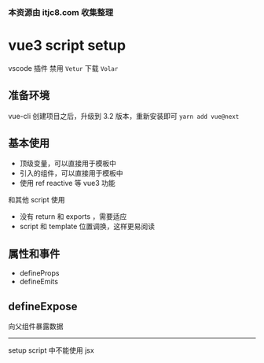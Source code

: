 ### 本资源由 itjc8.com 收集整理
# vue3 script setup

vscode 插件 禁用 `Vetur` 下载 `Volar`

## 准备环境

vue-cli 创建项目之后，升级到 3.2 版本，重新安装即可 `yarn add vue@next`

## 基本使用

- 顶级变量，可以直接用于模板中
- 引入的组件，可以直接用于模板中
- 使用 ref reactive 等 vue3 功能

和其他 script 使用

- 没有 return 和 exports ，需要适应
- script 和 template 位置调换，这样更易阅读

## 属性和事件

- defineProps
- defineEmits

## defineExpose

向父组件暴露数据

------

setup script 中不能使用 jsx
